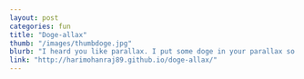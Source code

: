 ```yaml
---
layout: post
categories: fun
title: "Doge-allax"
thumb: "/images/thumbdoge.jpg"
blurb: "I heard you like parallax. I put some doge in your parallax so you can parallax while you doge."
link: "http://harimohanraj89.github.io/doge-allax/"
---
```

